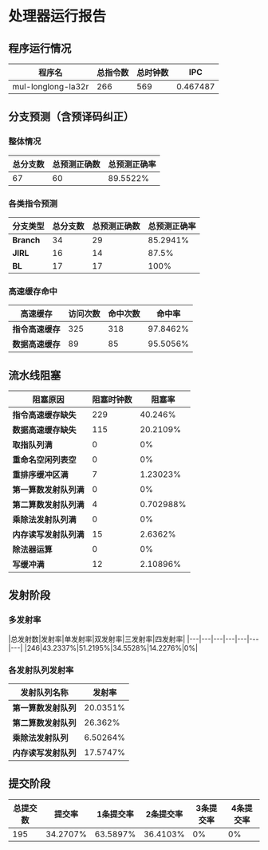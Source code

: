 # 处理器运行报告
## 程序运行情况
|程序名|总指令数|总时钟数|IPC|
|---|---|---|---|
|mul-longlong-la32r|266|569|0.467487|

## 分支预测（含预译码纠正）
### 整体情况
|总分支数|总预测正确数|总预测正确率|
|---|---|---|
|67|60|89.5522%|

### 各类指令预测
|分支类型|总分支数|总预测正确数|总预测正确率|
|---|---|---|---|
|**Branch**| 34 | 29 | 85.2941%|
|**JIRL**| 16 | 14 | 87.5%|
|**BL**| 17 | 17 | 100%|

### 高速缓存命中
|高速缓存|访问次数|命中次数|命中率|
|---|---|---|---|
|**指令高速缓存**| 325 | 318 | 97.8462%|
|**数据高速缓存**| 89 | 85 | 95.5056%|
## 流水线阻塞
|阻塞原因|阻塞时钟数|阻塞率|
|---|---|---|
|**指令高速缓存缺失**| 229 | 40.246%|
|**数据高速缓存缺失**| 115 | 20.2109%|
|**取指队列满**| 0 | 0%|
|**重命名空闲列表空**|0 | 0%|
|**重排序缓冲区满**|7 | 1.23023%|
|**第一算数发射队列满**|0 | 0%|
|**第二算数发射队列满**|4 | 0.702988%|
|**乘除法发射队列满**|0 | 0%|
|**内存读写发射队列满**|15 | 2.6362%|
|**除法器运算**|0 | 0%|
|**写缓冲满**|12 | 2.10896%|

## 发射阶段
### 多发射率
|总发射数|发射率|单发射率|双发射率|三发射率|四发射率|
|---|---|---|---|---|---|---|
|246|43.2337%|51.2195%|34.5528%|14.2276%|0%|

### 各发射队列发射率
|发射队列名称|发射率|
|---|---|
|**第一算数发射队列**|20.0351%|
|**第二算数发射队列**|26.362%|
|**乘除法发射队列**|6.50264%|
|**内存读写发射队列**|17.5747%|

## 提交阶段
|总提交数|提交率|1条提交率|2条提交率|3条提交率|4条提交率|
|---|---|---|---|---|---|
|195|34.2707%|63.5897%|36.4103%|0%|0%|
